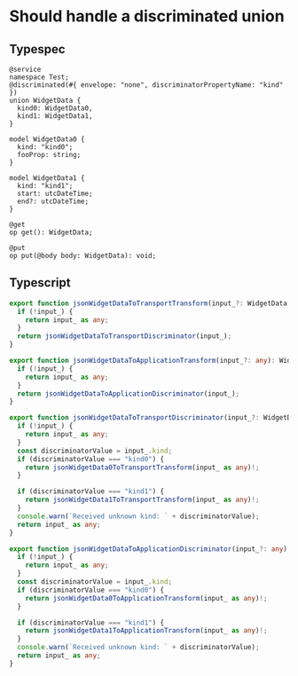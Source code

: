 # Should handle a discriminated union

## Typespec

```tsp
@service
namespace Test;
@discriminated(#{ envelope: "none", discriminatorPropertyName: "kind" })
union WidgetData {
  kind0: WidgetData0,
  kind1: WidgetData1,
}

model WidgetData0 {
  kind: "kind0";
  fooProp: string;
}

model WidgetData1 {
  kind: "kind1";
  start: utcDateTime;
  end?: utcDateTime;
}

@get
op get(): WidgetData;

@put
op put(@body body: WidgetData): void;
```

## Typescript

```ts src/models/internal/serializers.ts function jsonWidgetDataToTransportTransform
export function jsonWidgetDataToTransportTransform(input_?: WidgetData | null): any {
  if (!input_) {
    return input_ as any;
  }
  return jsonWidgetDataToTransportDiscriminator(input_);
}
```

```ts src/models/internal/serializers.ts function jsonWidgetDataToApplicationTransform
export function jsonWidgetDataToApplicationTransform(input_?: any): WidgetData {
  if (!input_) {
    return input_ as any;
  }
  return jsonWidgetDataToApplicationDiscriminator(input_);
}
```

```ts src/models/internal/serializers.ts function jsonWidgetDataToTransportDiscriminator
export function jsonWidgetDataToTransportDiscriminator(input_?: WidgetData): any {
  if (!input_) {
    return input_ as any;
  }
  const discriminatorValue = input_.kind;
  if (discriminatorValue === "kind0") {
    return jsonWidgetData0ToTransportTransform(input_ as any)!;
  }

  if (discriminatorValue === "kind1") {
    return jsonWidgetData1ToTransportTransform(input_ as any)!;
  }
  console.warn(`Received unknown kind: ` + discriminatorValue);
  return input_ as any;
}
```

```ts src/models/internal/serializers.ts function jsonWidgetDataToApplicationDiscriminator
export function jsonWidgetDataToApplicationDiscriminator(input_?: any): WidgetData {
  if (!input_) {
    return input_ as any;
  }
  const discriminatorValue = input_.kind;
  if (discriminatorValue === "kind0") {
    return jsonWidgetData0ToApplicationTransform(input_ as any)!;
  }

  if (discriminatorValue === "kind1") {
    return jsonWidgetData1ToApplicationTransform(input_ as any)!;
  }
  console.warn(`Received unknown kind: ` + discriminatorValue);
  return input_ as any;
}
```
